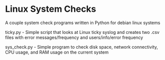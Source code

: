 Linux System Checks
===================

A couple system check programs written in Python for debian linux systems

ticky.py - Simple script that looks at Linux ticky syslog and creates two .csv files with error messages/frequency and users/info/error frequency

sys_check.py - Simple program to check disk space, network connectivity, CPU usage, and RAM usage on the current system
